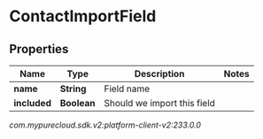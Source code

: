 # ContactImportField


## Properties

| Name | Type | Description | Notes |
| ------------ | ------------- | ------------- | ------------- |
| **name** | **String** | Field name |  |
| **included** | **Boolean** | Should we import this field |  |




_com.mypurecloud.sdk.v2:platform-client-v2:233.0.0_

